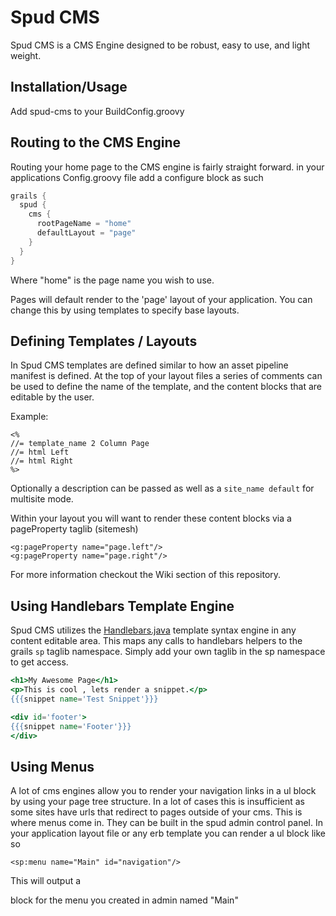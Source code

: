 Spud CMS
========

Spud CMS is a CMS Engine designed to be robust, easy to use, and light weight.


Installation/Usage
------------------

Add spud-cms to your BuildConfig.groovy

Routing to the CMS Engine
--------------------------
Routing your home page to the CMS engine is fairly straight forward.
in your applications Config.groovy file add a configure block as such

```groovy
grails {
  spud {
    cms {
      rootPageName = "home"
      defaultLayout = "page"
    }
  }
}
```


Where "home" is the page name you wish to use.

Pages will default render to the 'page' layout of your application. You can change this by using templates to specify base layouts.

Defining Templates / Layouts
----------------------------
In Spud CMS templates are defined similar to how an asset pipeline manifest is defined. At the top of your layout files a series of comments can be used to define the name of the template, and the content blocks that are editable by the user.

Example:

    <%
    //= template_name 2 Column Page
    //= html Left
    //= html Right
    %>

Optionally a description can be passed as well as a `site_name default` for multisite mode.

Within your layout you will want to render these content blocks via a pageProperty taglib (sitemesh)

```
<g:pageProperty name="page.left"/>
<g:pageProperty name="page.right"/>
```

For more information checkout the Wiki section of this repository.


Using Handlebars Template Engine
----------------------------
Spud CMS utilizes the [Handlebars.java](http://jknack.github.io/handlebars.java/) template syntax engine in any content editable area. This maps any calls to handlebars helpers to the grails `sp` taglib namespace. Simply add your own taglib in the sp namespace to get access.

```handlebars
<h1>My Awesome Page</h1>
<p>This is cool , lets render a snippet.</p>
{{{snippet name='Test Snippet'}}}

<div id='footer'>
{{{snippet name='Footer'}}}
</div>
```

Using Menus
-----------
A lot of cms engines allow you to render your navigation links in a ul block by using your page tree structure. In a lot of cases this is insufficient as some sites have urls that redirect to pages outside of your cms. This is where menus come in. They can be built in the spud admin control panel.
In your application layout file or any erb template you can render a ul block like so

    <sp:menu name="Main" id="navigation"/>

This will output a <ul id="navigation"></ul> block for the menu you created in admin named "Main"

